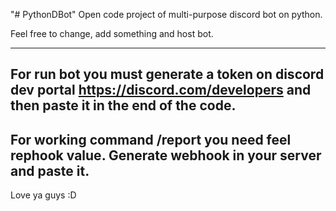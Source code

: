 "# PythonDBot" 
Open code project of multi-purpose discord bot on python.

Feel free to change, add something and host bot.

-------------
For run bot you must generate a token on discord dev portal
https://discord.com/developers
and then paste it in the end of the code.
-
For working command /report you need feel rephook value.
Generate webhook in your server and paste it.
--------------

Love ya guys :D